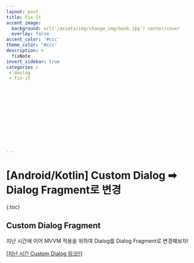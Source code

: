 ```yaml
---
layout: post
title: Fix-It
accent_image: 
  background: url('/assets/img/change_img/book.jpg') center/cover
  overlay: false
accent_color: '#ccc'
theme_color: '#ccc'
description: >
  fixNote
invert_sidebar: true
categories :
 - devlog
 - fix-it













---
```


# [Android/Kotlin] Custom Dialog ➡︎ Dialog Fragment로 변경

{:toc}

## Custom Dialog Fragment

지난 시간에 이어 MVVM 적용을 위하여 Dialog를 Dialog Fragment로 변경해보자!

[[지난 시간 Custom Dialog 링크!!]](https://softychoo.github.io/devlog/kotlin/2023-10-04-customdialog)



